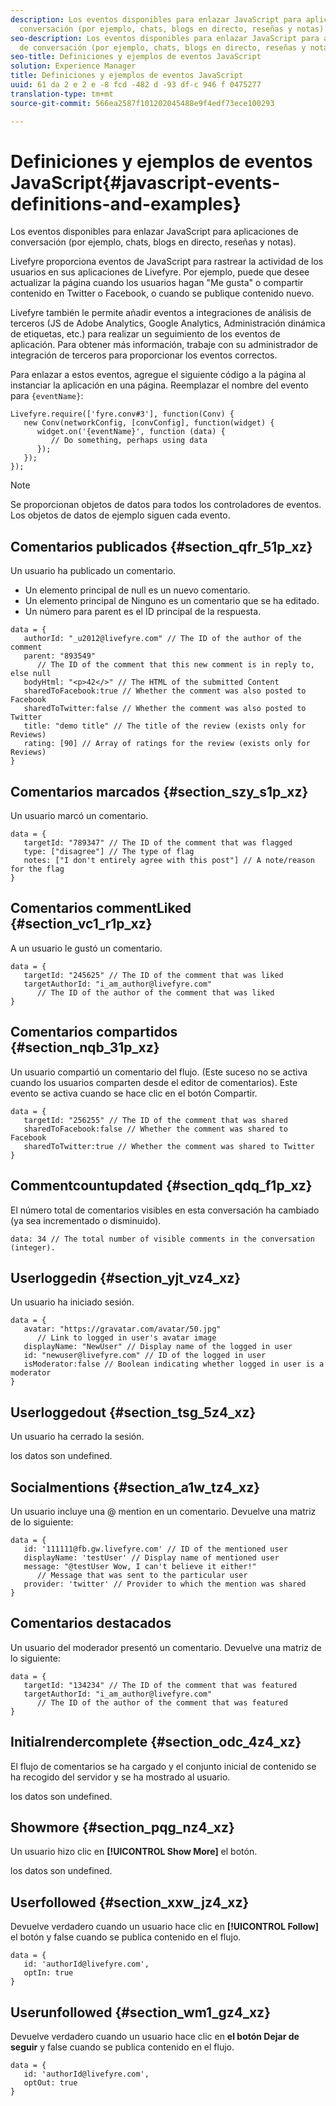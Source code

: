 ```yaml
---
description: Los eventos disponibles para enlazar JavaScript para aplicaciones de
  conversación (por ejemplo, chats, blogs en directo, reseñas y notas).
seo-description: Los eventos disponibles para enlazar JavaScript para aplicaciones
  de conversación (por ejemplo, chats, blogs en directo, reseñas y notas).
seo-title: Definiciones y ejemplos de eventos JavaScript
solution: Experience Manager
title: Definiciones y ejemplos de eventos JavaScript
uuid: 61 da 2 e 2 e -8 fcd -482 d -93 df-c 946 f 0475277
translation-type: tm+mt
source-git-commit: 566ea2587f101202045488e9f4edf73ece100293

---
```



# Definiciones y ejemplos de eventos JavaScript{#javascript-events-definitions-and-examples}

Los eventos disponibles para enlazar JavaScript para aplicaciones de conversación (por ejemplo, chats, blogs en directo, reseñas y notas).

Livefyre proporciona eventos de JavaScript para rastrear la actividad de los usuarios en sus aplicaciones de Livefyre. Por ejemplo, puede que desee actualizar la página cuando los usuarios hagan "Me gusta" o compartir contenido en Twitter o Facebook, o cuando se publique contenido nuevo.

Livefyre también le permite añadir eventos a integraciones de análisis de terceros (JS de Adobe Analytics, Google Analytics, Administración dinámica de etiquetas, etc.) para realizar un seguimiento de los eventos de aplicación. Para obtener más información, trabaje con su administrador de integración de terceros para proporcionar los eventos correctos.

Para enlazar a estos eventos, agregue el siguiente código a la página al instanciar la aplicación en una página. Reemplazar el nombre del evento para `{eventName}`:

```
Livefyre.require(['fyre.conv#3'], function(Conv) { 
   new Conv(networkConfig, [convConfig], function(widget) { 
      widget.on('{eventName}', function (data) { 
         // Do something, perhaps using data 
      }); 
   }); 
});
```

>[!NOTE]
>
>Se proporcionan objetos de datos para todos los controladores de eventos. Los objetos de datos de ejemplo siguen cada evento.

## Comentarios publicados {#section_qfr_51p_xz}

Un usuario ha publicado un comentario.

* Un elemento principal de null es un nuevo comentario.
* Un elemento principal de Ninguno es un comentario que se ha editado.
* Un número para parent es el ID principal de la respuesta.

```
data = { 
   authorId: "_u2012@livefyre.com" // The ID of the author of the comment  
   parent: "893549"  
      // The ID of the comment that this new comment is in reply to, else null 
   bodyHtml: "<p>42</>" // The HTML of the submitted Content 
   sharedToFacebook:true // Whether the comment was also posted to Facebook 
   sharedToTwitter:false // Whether the comment was also posted to Twitter 
   title: "demo title" // The title of the review (exists only for Reviews) 
   rating: [90] // Array of ratings for the review (exists only for Reviews) 
} 
```

## Comentarios marcados {#section_szy_s1p_xz}

Un usuario marcó un comentario.

```
data = { 
   targetId: "789347" // The ID of the comment that was flagged 
   type: ["disagree"] // The type of flag 
   notes: ["I don't entirely agree with this post"] // A note/reason for the flag 
}
```

## Comentarios commentLiked {#section_vc1_r1p_xz}

A un usuario le gustó un comentario.

```
data = { 
   targetId: "245625" // The ID of the comment that was liked 
   targetAuthorId: "i_am_author@livefyre.com"  
      // The ID of the author of the comment that was liked 
} 
```

## Comentarios compartidos {#section_nqb_31p_xz}

Un usuario compartió un comentario del flujo. (Este suceso no se activa cuando los usuarios comparten desde el editor de comentarios). Este evento se activa cuando se hace clic en el botón Compartir.

```
data = { 
   targetId: "256255" // The ID of the comment that was shared 
   sharedToFacebook:false // Whether the comment was shared to Facebook 
   sharedToTwitter:true // Whether the comment was shared to Twitter 
}
```

## Commentcountupdated {#section_qdq_f1p_xz}

El número total de comentarios visibles en esta conversación ha cambiado (ya sea incrementado o disminuido).

```
data: 34 // The total number of visible comments in the conversation (integer). 
```

## Userloggedin {#section_yjt_vz4_xz}

Un usuario ha iniciado sesión.

```
data = { 
   avatar: "https://gravatar.com/avatar/50.jpg"  
      // Link to logged in user's avatar image 
   displayName: "NewUser" // Display name of the logged in user 
   id: "newuser@livefyre.com" // ID of the logged in user 
   isModerator:false // Boolean indicating whether logged in user is a moderator 
}
```

## Userloggedout {#section_tsg_5z4_xz}

Un usuario ha cerrado la sesión.

los datos son undefined.

## Socialmentions {#section_a1w_tz4_xz}

Un usuario incluye una @ mention en un comentario. Devuelve una matriz de lo siguiente:

```
data = { 
   id: '111111@fb.gw.livefyre.com' // ID of the mentioned user 
   displayName: 'testUser' // Display name of mentioned user 
   message: "@testUser Wow, I can't believe it either!"  
      // Message that was sent to the particular user 
   provider: 'twitter' // Provider to which the mention was shared 
} 
```

## Comentarios destacados

Un usuario del moderador presentó un comentario. Devuelve una matriz de lo siguiente:

```
data = { 
   targetId: "134234" // The ID of the comment that was featured 
   targetAuthorId: "i_am_author@livefyre.com"  
      // The ID of the author of the comment that was featured 
}
```

## Initialrendercomplete {#section_odc_4z4_xz}

El flujo de comentarios se ha cargado y el conjunto inicial de contenido se ha recogido del servidor y se ha mostrado al usuario.

los datos son undefined.

## Showmore {#section_pqg_nz4_xz}

Un usuario hizo clic en **[!UICONTROL Show More]** el botón.

los datos son undefined.

## Userfollowed {#section_xxw_jz4_xz}

Devuelve verdadero cuando un usuario hace clic en **[!UICONTROL Follow]** el botón y false cuando se publica contenido en el flujo.

```
data = { 
   id: 'authorId@livefyre.com', 
   optIn: true 
}
```

## Userunfollowed {#section_wm1_gz4_xz}

Devuelve verdadero cuando un usuario hace clic en **el botón Dejar de seguir** y false cuando se publica contenido en el flujo.

```
data = { 
   id: 'authorId@livefyre.com', 
   optOut: true 
}
```

